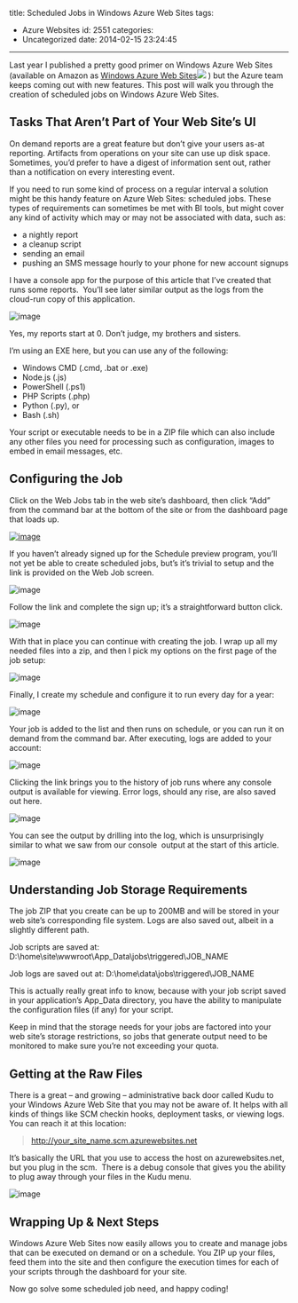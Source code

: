 title: Scheduled Jobs in Windows Azure Web Sites
tags:
  - Azure Websites
id: 2551
categories:
  - Uncategorized
date: 2014-02-15 23:24:45
---

Last year I published a pretty good primer on Windows Azure Web Sites (available on Amazon as [Windows Azure Web Sites](http://www.amazon.ca/gp/product/B00E5BI5L6/ref=as_li_qf_sp_asin_tl?ie=UTF8&amp;camp=15121&amp;creative=330641&amp;creativeASIN=B00E5BI5L6&amp;linkCode=as2&amp;tag=chasthelist-20)![](http://ir-ca.amazon-adsystem.com/e/ir?t=chasthelist-20&amp;l=as2&amp;o=15&amp;a=B00E5BI5L6) ) but the Azure team keeps coming out with new features. This post will walk you through the creation of scheduled jobs on Windows Azure Web Sites.

## Tasks That Aren’t Part of Your Web Site’s UI

On demand reports are a great feature but don’t give your users as-at reporting. Artifacts from operations on your site can use up disk space. Sometimes, you’d prefer to have a digest of information sent out, rather than a notification on every interesting event.

If you need to run some kind of process on a regular interval a solution might be this handy feature on Azure Web Sites: scheduled jobs. These types of requirements can sometimes be met with BI tools, but might cover any kind of activity which may or may not be associated with data, such as:

*   a nightly report  <li>a cleanup script  <li>sending an email  <li>pushing an SMS message hourly to your phone for new account signups 

I have a console app for the purpose of this article that I’ve created that runs some reports.&nbsp; You’ll see later similar output as the logs from the cloud-run copy of this application.

![image](http://jameschambers.com/wp-content/uploads/2014/02/image8.png "image")

Yes, my reports start at 0\. Don’t judge, my brothers and sisters.

I’m using an EXE here, but you can use any of the following:

*   Windows CMD (.cmd, .bat or .exe)  <li>Node.js (.js)  <li>PowerShell (.ps1)  <li>PHP Scripts (.php)  <li>Python (.py), or  <li>Bash (.sh) 

Your script or executable needs to be in a ZIP file which can also include any other files you need for processing such as configuration, images to embed in email messages, etc.

## Configuring the Job

Click on the Web Jobs tab in the web site’s dashboard, then click “Add” from the command bar at the bottom of the site or from the dashboard page that loads up.

[![image](http://jameschambers.com/wp-content/uploads/2014/02/image_thumb1.png "image")](http://jameschambers.com/wp-content/uploads/2014/02/image9.png)

If you haven’t already signed up for the Schedule preview program, you’ll not yet be able to create scheduled jobs, but’s it’s trivial to setup and the link is provided on the Web Job screen.

![image](http://jameschambers.com/wp-content/uploads/2014/02/image10.png "image")

Follow the link and complete the sign up; it’s a straightforward button click.

![image](http://jameschambers.com/wp-content/uploads/2014/02/image11.png "image")

With that in place you can continue with creating the job. I wrap up all my needed files into a zip, and then I pick my options on the first page of the job setup:

![image](http://jameschambers.com/wp-content/uploads/2014/02/image12.png "image")

Finally, I create my schedule and configure it to run every day for a year:

![image](http://jameschambers.com/wp-content/uploads/2014/02/image13.png "image")

Your job is added to the list and then runs on schedule, or you can run it on demand from the command bar. After executing, logs are added to your account:

![image](http://jameschambers.com/wp-content/uploads/2014/02/image14.png "image")

Clicking the link brings you to the history of job runs where any console output is available for viewing. Error logs, should any rise, are also saved out here. 

![image](http://jameschambers.com/wp-content/uploads/2014/02/image15.png "image")

You can see the output by drilling into the log, which is unsurprisingly similar to what we saw from our console&nbsp; output at the start of this article.

![image](http://jameschambers.com/wp-content/uploads/2014/02/image16.png "image")

## Understanding Job Storage Requirements

The job ZIP that you create can be up to 200MB and will be stored in your web site’s corresponding file system. Logs are also saved out, albeit in a slightly different path. 

Job scripts are saved at: D:\home\site\wwwroot\App_Data\jobs\triggered\JOB_NAME

Job logs are saved out at: D:\home\data\jobs\triggered\JOB_NAME

This is actually really great info to know, because with your job script saved in your application’s App_Data directory, you have the ability to manipulate the configuration files (if any) for your script.

Keep in mind that the storage needs for your jobs are factored into your web site’s storage restrictions, so jobs that generate output need to be monitored to make sure you’re not exceeding your quota.

## Getting at the Raw Files

There is a great – and growing – administrative back door called Kudu to your Windows Azure Web Site that you may not be aware of. It helps with all kinds of things like SCM checkin hooks, deployment tasks, or viewing logs. You can reach it at this location:
 > http://your_site_name.scm.azurewebsites.net 

It’s basically the URL that you use to access the host on azurewebsites.net, but you plug in the scm.&nbsp; There is a debug console that gives you the ability to plug away through your files in the Kudu menu.

![image](http://jameschambers.com/wp-content/uploads/2014/02/image17.png "image")

## Wrapping Up &amp; Next Steps

Windows Azure Web Sites now easily allows you to create and manage jobs that can be executed on demand or on a schedule. You ZIP up your files, feed them into the site and then configure the execution times for each of your scripts through the dashboard for your site.

Now go solve some scheduled job need, and happy coding!